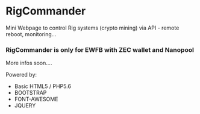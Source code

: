 # RigCommander
Mini Webpage to control Rig systems (crypto mining) via API - remote reboot, monitoring...

### RigCommander is only for EWFB with ZEC wallet and Nanopool

More infos soon....


Powered by:

* Basic HTML5 / PHP5.6
* BOOTSTRAP
* FONT-AWESOME
* JQUERY

